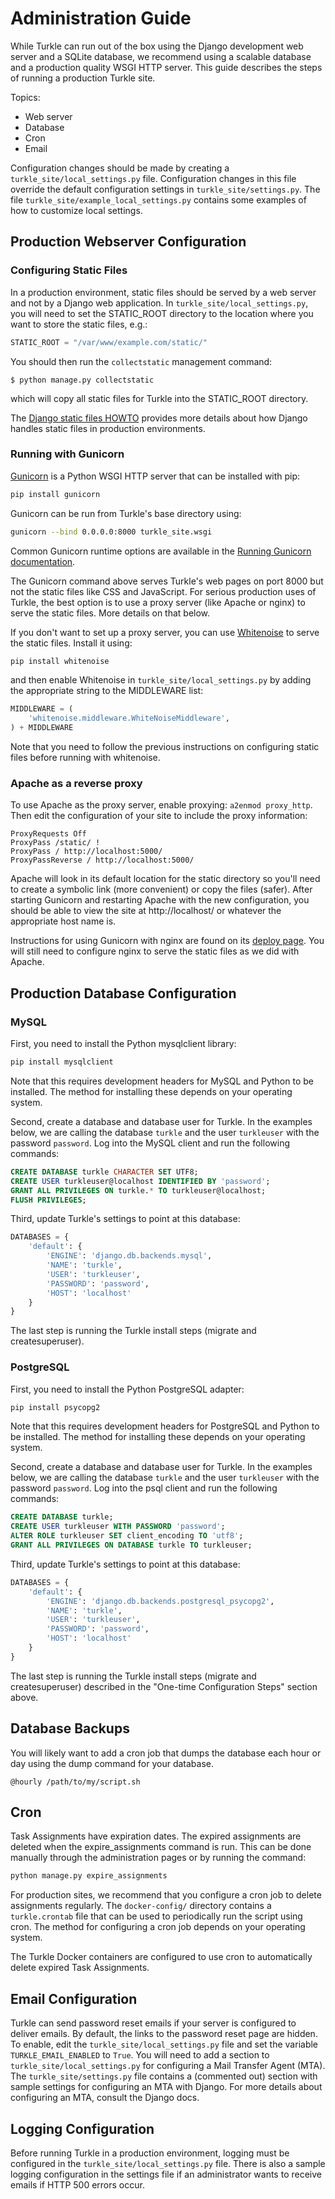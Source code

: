 Administration Guide
======================

While Turkle can run out of the box using the Django development web server
and a SQLite database, we recommend using a scalable database and a production
quality WSGI HTTP server. This guide describes the steps of running a production
Turkle site.

Topics:
 * Web server
 * Database
 * Cron
 * Email

Configuration changes should be made by creating a
`turkle_site/local_settings.py` file.  Configuration changes in this
file override the default configuration settings in
`turkle_site/settings.py`.  The file
`turkle_site/example_local_settings.py` contains some examples of how
to customize local settings.

## Production Webserver Configuration

### Configuring Static Files

In a production environment, static files should be served by a web
server and not by a Django web application.  In `turkle_site/local_settings.py`, you
will need to set the STATIC_ROOT directory to the location where you
want to store the static files, e.g.:

``` python
STATIC_ROOT = "/var/www/example.com/static/"
```

You should then run the `collectstatic` management command:

``` shell
$ python manage.py collectstatic
```

which will copy all static files for Turkle into the STATIC_ROOT
directory.

The [Django static files HOWTO](https://docs.djangoproject.com/en/1.11/howto/static-files/deployment/)
provides more details about how Django handles static files in
production environments.

### Running with Gunicorn

[Gunicorn](https://gunicorn.org) is a Python WSGI HTTP server that can
be installed with pip:

```bash
pip install gunicorn
```

Gunicorn can be run from Turkle's base directory using:

```bash
gunicorn --bind 0.0.0.0:8000 turkle_site.wsgi
```

Common Gunicorn runtime options are available in the
[Running Gunicorn documentation](http://docs.gunicorn.org/en/stable/run.html).

The Gunicorn command above serves Turkle's web pages on port 8000 but
not the static files like CSS and JavaScript.  For serious production
uses of Turkle, the best option is to use a proxy server (like Apache
or nginx) to serve the static files. More details on that below.

If you don't want to set up a proxy server, you can use
[Whitenoise](https://pypi.org/project/whitenoise/) to serve the static
files.  Install it using:

```bash
pip install whitenoise
```

and then enable Whitenoise in `turkle_site/local_settings.py` by
adding the appropriate string to the MIDDLEWARE list:

``` python
MIDDLEWARE = (
    'whitenoise.middleware.WhiteNoiseMiddleware',
) + MIDDLEWARE
```

Note that you need to follow the previous instructions on configuring static files
before running with whitenoise.

### Apache as a reverse proxy

To use Apache as the proxy server, enable proxying: `a2enmod proxy_http`.
Then edit the configuration of your site to include the proxy information:

```
ProxyRequests Off
ProxyPass /static/ !
ProxyPass / http://localhost:5000/
ProxyPassReverse / http://localhost:5000/
```

Apache will look in its default location for the static directory so you'll need to create
a symbolic link (more convenient) or copy the files (safer).
After starting Gunicorn and restarting Apache with the new configuration, you should
be able to view the site at http://localhost/ or whatever the appropriate host name is.

Instructions for using Gunicorn with nginx are found on its [deploy page](http://docs.gunicorn.org/en/latest/deploy.html).
You will still need to configure nginx to serve the static files as we did with Apache.

## Production Database Configuration

### MySQL

First, you need to install the Python mysqlclient library:

```bash
pip install mysqlclient
```
Note that this requires development headers for MySQL and Python to be installed.
The method for installing these depends on your operating system.

Second, create a database and database user for Turkle. In the examples below,
we are calling the database `turkle` and the user `turkleuser` with the password `password`.
Log into the MySQL client and run the following commands:

```sql
CREATE DATABASE turkle CHARACTER SET UTF8;
CREATE USER turkleuser@localhost IDENTIFIED BY 'password';
GRANT ALL PRIVILEGES ON turkle.* TO turkleuser@localhost;
FLUSH PRIVILEGES;
```

Third, update Turkle's settings to point at this database:

```python
DATABASES = {
    'default': {
        'ENGINE': 'django.db.backends.mysql',
        'NAME': 'turkle',
        'USER': 'turkleuser',
        'PASSWORD': 'password',
        'HOST': 'localhost'
    }
}
```
The last step is running the Turkle install steps (migrate and createsuperuser).

### PostgreSQL

First, you need to install the Python PostgreSQL adapter:

```bash
pip install psycopg2
```
Note that this requires development headers for PostgreSQL and Python to be installed.
The method for installing these depends on your operating system.

Second, create a database and database user for Turkle. In the examples below,
we are calling the database `turkle` and the user `turkleuser` with the password `password`.
Log into the psql client and run the following commands:

```sql
CREATE DATABASE turkle;
CREATE USER turkleuser WITH PASSWORD 'password';
ALTER ROLE turkleuser SET client_encoding TO 'utf8';
GRANT ALL PRIVILEGES ON DATABASE turkle TO turkleuser;
```

Third, update Turkle's settings to point at this database:

```python
DATABASES = {
    'default': {
        'ENGINE': 'django.db.backends.postgresql_psycopg2',
        'NAME': 'turkle',
        'USER': 'turkleuser',
        'PASSWORD': 'password',
        'HOST': 'localhost'
    }
}
```
The last step is running the Turkle install steps (migrate and
createsuperuser) described in the "One-time Configuration Steps"
section above.

## Database Backups

You will likely want to add a cron job that dumps the database each
hour or day using the dump command for your database.

```
@hourly /path/to/my/script.sh
```

## Cron

Task Assignments have expiration dates. The expired assignments are deleted
when the expire_assignments command is run. This can be done manually through
the administration pages or by running the command:

```bash
python manage.py expire_assignments
```

For production sites, we recommend that you configure a cron job to delete
assignments regularly. The `docker-config/` directory contains a 
`turkle.crontab` file that can be used to periodically run the script 
using cron.  The method for configuring a cron job depends on your 
operating system.

The Turkle Docker containers are configured to use cron to
automatically delete expired Task Assignments.

## Email Configuration

Turkle can send password reset emails if your server is configured to deliver emails.
By default, the links to the password reset page are hidden.
To enable, edit the `turkle_site/local_settings.py` file and set the variable `TURKLE_EMAIL_ENABLED` to `True`.
You will need to add a section to `turkle_site/local_settings.py` for
configuring a Mail Transfer Agent (MTA).  The
`turkle_site/settings.py` file contains a (commented out) section with
sample settings for configuring an MTA with Django.  For more details
about configuring an MTA, consult the Django docs.

## Logging Configuration

Before running Turkle in a production environment, logging must be configured 
in the `turkle_site/local_settings.py` file. There is also a sample logging
configuration in the settings file if an administrator wants to receive emails
if HTTP 500 errors occur.
